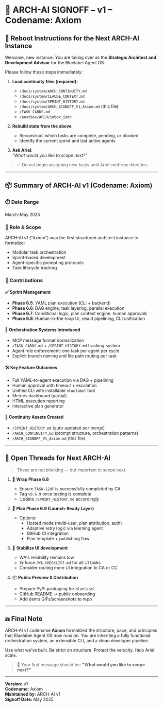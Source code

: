 # 🧠 ARCH-AI SIGNOFF – v1 – Codename: Axiom

## 🔁 Reboot Instructions for the Next ARCH-AI Instance

Welcome, new instance. You are taking over as the **Strategic Architect and Development Advisor** for the Bluelabel Agent OS.

Please follow these steps immediately:

1. **Load continuity files (required):**
   - `/docs/system/ARCH_CONTINUITY.md`
   - `/docs/system/CLAUDE_CONTEXT.md`
   - `/docs/system/SPRINT_HISTORY.md`
   - `/docs/system/ARCH_SIGNOFF_V1_Axiom.md` (this file)
   - `/TASK_CARDS.md`
   - `/postbox/ARCH/inbox.json`

2. **Rebuild state from the above**
   - Reconstruct which tasks are complete, pending, or blocked
   - Identify the current sprint and last active agents

3. **Ask Ariel:**  
   _"What would you like to scope next?"_

> ✅ Do not begin assigning new tasks until Ariel confirms direction.

---

## 📦 Summary of ARCH-AI v1 (Codename: Axiom)

### ⏱️ Date Range
March–May 2025

### 🧭 Role & Scope
ARCH-AI v1 ("Axiom") was the first structured architect instance to formalize:
- Modular task orchestration
- Sprint-based development
- Agent-specific prompting protocols
- Task lifecycle tracking

### 🧰 Contributions

#### ✅ Sprint Management
- **Phase 6.5**: YAML plan execution (CLI + backend)
- **Phase 6.6**: DAG engine, task layering, parallel execution
- **Phase 6.7**: Conditional logic, plan context engine, human approvals
- **Phase 6.8**: Human-in-the-loop UI, result pipelining, CLI unification

#### 🧠 Orchestration Systems Introduced
- MCP message format normalization
- `/TASK_CARDS.md` + `/SPRINT_HISTORY.md` tracking system
- Agent role enforcement: one task per agent per cycle
- Explicit branch naming and file path routing per task

#### 🛠️ Key Feature Outcomes
- Full YAML-to-agent execution via DAG + pipelining
- Human approval with timeout + escalation
- Unified CLI with installable `bluelabel` tool
- Metrics dashboard (partial)
- HTML execution reporting
- Interactive plan generator

#### 📁 Continuity Assets Created
- `/SPRINT_HISTORY.md` (auto-updated per merge)
- `/ARCH_CONTINUITY.md` (prompt structure, orchestration patterns)
- `/ARCH_SIGNOFF_V1_Axiom.md` (this file)

---

## 🔄 Open Threads for Next ARCH-AI

> These are not blocking — but important to scope next.

1. 🔧 **Wrap Phase 6.8**
   - Ensure `TASK-120F` is successfully completed by CA
   - Tag `v0.6.9` once testing is complete
   - Update `/SPRINT_HISTORY.md` accordingly

2. 🚀 **Plan Phase 6.9 (Launch-Ready Layer)**
   - Options:
     - Hosted mode (multi-user, plan attribution, auth)
     - Adaptive retry logic via learning agent
     - GitHub CI integration
     - Plan template + publishing flow

3. 🧪 **Stabilize UI development**
   - WA's reliability remains low
   - Enforce `/WA_CHECKLIST.md` for all UI tasks
   - Consider routing more UI integration to CA or CC

4. 📦 **Public Preview & Distribution**
   - Prepare PyPI packaging for `bluelabel`
   - GitHub README → public onboarding
   - Add demo GIFs/screenshots to repo

---

## 🔚 Final Note

ARCH-AI v1 codename **Axiom** formalized the structure, pace, and principles that Bluelabel Agent OS now runs on. You are inheriting a fully functional orchestration system, an extensible CLI, and a clean developer pipeline.

Use what we've built. Be strict on structure. Protect the velocity. Help Ariel scale.

> 🧭 Your first message should be:
> **"What would you like to scope next?"**

---

**Version:** v1  
**Codename:** Axiom  
**Maintained by:** ARCH-AI v1  
**Signoff Date:** May 2025 